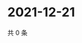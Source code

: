 # 2021-12-21

共 0 条

<!-- BEGIN WEIBO -->
<!-- 最后更新时间 Tue Dec 21 2021 01:21:20 GMT+0800 (China Standard Time) -->

<!-- END WEIBO -->
